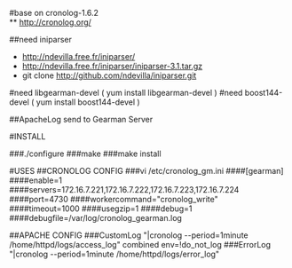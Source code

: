 #base on cronolog-1.6.2    
** http://cronolog.org/

##need iniparser 
* http://ndevilla.free.fr/iniparser/
* http://ndevilla.free.fr/iniparser/iniparser-3.1.tar.gz
* git clone http://github.com/ndevilla/iniparser.git

#need libgearman-devel ( yum install libgearman-devel )
#need boost144-devel ( yum install boost144-devel )

##ApacheLog send to Gearman Server

#INSTALL

###./configure
###make
###make install

#USES
##CRONOLOG CONFIG
###vi /etc/cronolog_gm.ini
####[gearman]
####enable=1
####servers=172.16.7.221,172.16.7.222,172.16.7.223,172.16.7.224
####port=4730
####workercommand="cronolog_write"
####timeout=1000
####usegzip=1
####debug=1
####debugfile=/var/log/cronolog_gearman.log

##APACHE CONFIG
###CustomLog "|cronolog --period=1minute /home/httpd/logs/access_log" combined env=!do_not_log
###ErrorLog "|cronolog --period=1minute /home/httpd/logs/error_log"

